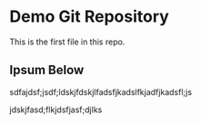 # Demo Git Repository

This is the first file in this repo.


## Ipsum Below
sdfajdsf;jsdf;ldskjfdskjlfadsfjkadslfkjadfjkadsfl;js



jdskjfasd;flkjdsfjasf;djlks